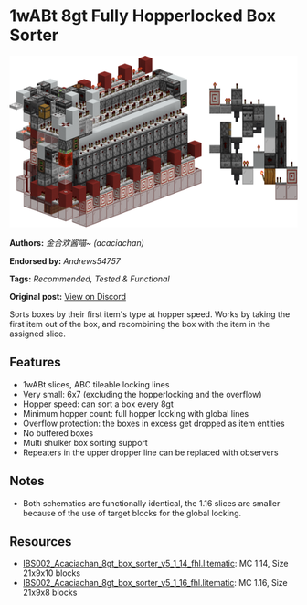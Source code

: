 # 1wABt 8gt Fully Hopperlocked Box Sorter
<img alt="Box_Sorter.png" src="images/Box_Sorter.png?raw=1" height="300px">

**Authors:** *金合欢酱喵~ (acaciachan)*

**Endorsed by:** *Andrews54757*

**Tags:** *Recommended, Tested & Functional*

**Original post:** [View on Discord](https://discord.com/channels/1375556143186837695/1388316872188891187)

Sorts boxes by their first item's type at hopper speed. Works by taking the first item out of the box, and recombining the box with the item in the assigned slice.
## Features
- 1wABt slices, ABC tileable locking lines
- Very small: 6x7 (excluding the hopperlocking and the overflow)
- Hopper speed: can sort a box every 8gt
- Minimum hopper count: full hopper locking with global lines
- Overflow protection: the boxes in excess get dropped as item entities
- No buffered boxes
- Multi shulker box sorting support
- Repeaters in the upper dropper line can be replaced with observers
## Notes
- Both schematics are functionally identical, the 1.16 slices are smaller because of the use of target blocks for the global locking.

## Resources
- [IBS002_Acaciachan_8gt_box_sorter_v5_1_14_fhl.litematic](attachments/IBS002_Acaciachan_8gt_box_sorter_v5_1_14_fhl.litematic): MC 1.14, Size 21x9x10 blocks
- [IBS002_Acaciachan_8gt_box_sorter_v5_1_16_fhl.litematic](attachments/IBS002_Acaciachan_8gt_box_sorter_v5_1_16_fhl.litematic): MC 1.16, Size 21x9x8 blocks
